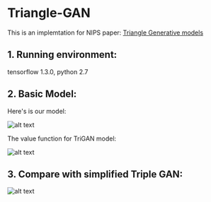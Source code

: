 # Triangle-GAN
This is an implemtation for NIPS paper: [Triangle Generative models](https://arxiv.org/abs/1709.06548)

## 1. Running environment: 
tensorflow 1.3.0, python 2.7

## 2. Basic Model:
Here's is our model:

![alt text](https://raw.githubusercontent.com/LiqunChen0606/Triangle-GAN/master/figures/model.png)

The value function for TriGAN model:

![alt text](https://raw.githubusercontent.com/LiqunChen0606/Triangle-GAN/master/figures/function.png)

## 3. Compare with simplified Triple GAN:
![alt text](https://raw.githubusercontent.com/LiqunChen0606/Triangle-GAN/master/figures/compare.png)

